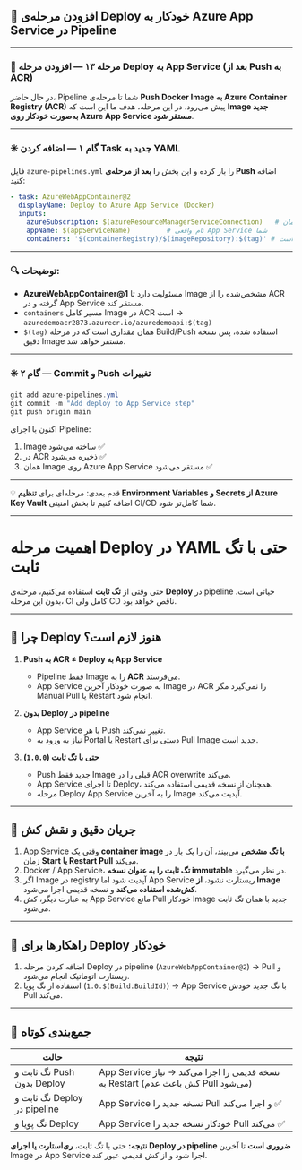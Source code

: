 ## 🚀 افزودن مرحله‌ی Deploy خودکار به Azure App Service در Pipeline

---

### 🔹 مرحله ۱۳ — افزودن مرحله Deploy به App Service (بعد از Push به ACR)

در حال حاضر، Pipeline شما تا مرحله‌ی **Push Docker Image به Azure Container Registry (ACR)** پیش می‌رود.
در این مرحله، هدف ما این است که **Image جدید به‌صورت خودکار روی Azure App Service مستقر شود**.

---

### ✳️ گام ۱ — اضافه کردن Task جدید به YAML

فایل `azure-pipelines.yml` را باز کرده و این بخش را **بعد از مرحله‌ی Push** اضافه کنید:

```yaml
- task: AzureWebAppContainer@2
  displayName: Deploy to Azure App Service (Docker)
  inputs:
    azureSubscription: $(azureResourceManagerServiceConnection)   # همان Service Connection تعریف‌شده
    appName: $(appServiceName)         # نام واقعی App Service شما
    containers: '$(containerRegistry)/$(imageRepository):$(tag)' # تگ فعلاً ثابت در نظر گرفته شده است
```

---

### 🔍 توضیحات:

* **AzureWebAppContainer@1** مسئولیت دارد تا Image مشخص‌شده را از ACR گرفته و در App Service مستقر کند.
* `containers` مسیر کامل Image در ACR است →  
  `azuredemoacr2873.azurecr.io/azuredemoapi:$(tag)`
* `$(tag)` همان مقداری است که در مرحله Build/Push استفاده شده، پس نسخه دقیق Image مستقر خواهد شد.

---

### ✳️ گام ۲ — Commit و Push تغییرات

```powershell
git add azure-pipelines.yml
git commit -m "Add deploy to App Service step"
git push origin main
```

اکنون با اجرای Pipeline:

1. Image ساخته می‌شود ✅
2. در ACR ذخیره می‌شود ✅
3. همان Image روی Azure App Service مستقر می‌شود ✅

---

💡 قدم بعدی: مرحله‌ای برای **تنظیم Environment Variables و Secrets از Azure Key Vault** اضافه کنیم تا بخش امنیتی CI/CD شما کامل‌تر شود.

---
# اهمیت مرحله Deploy در YAML حتی با تگ ثابت

حتی وقتی از **تگ ثابت** استفاده می‌کنیم، مرحله‌ی **Deploy** در pipeline حیاتی است. بدون این مرحله، CI کامل ولی CD ناقص خواهد بود.

---

## 🔹 چرا Deploy هنوز لازم است؟

1. **Push به ACR ≠ Deploy به App Service**
   * Pipeline فقط Image را به **ACR** می‌فرستد.
   * App Service به صورت خودکار آخرین Image در ACR را نمی‌گیرد مگر Manual Pull یا Restart انجام شود.

2. **بدون Deploy در pipeline**
   * App Service با هر Push تغییر نمی‌کند.
   * نیاز به ورود به Portal یا Restart دستی برای Pull Image جدید است.

3. **حتی با تگ ثابت (`1.0.0`)**
   * Push جدید فقط Image قبلی را در ACR overwrite می‌کند.
   * App Service تا اجرای Deploy، همچنان از نسخه قدیمی استفاده می‌کند.
   * مرحله Deploy App Service را به آخرین Image آپدیت می‌کند.

---

## 🔹 جریان دقیق و نقش کش

1. App Service وقتی یک **container image با تگ مشخص** می‌بیند، آن را یک بار در زمان **Start یا Restart Pull** می‌کند.
2. Docker / App Service، **تگ ثابت را به عنوان نسخه immutable** در نظر می‌گیرد.
3. اگر Image در registry آپدیت شود اما App Service ریستارت نشود، **از Image کش‌شده استفاده می‌کند** و نسخه قدیمی اجرا می‌شود.
4. به عبارت دیگر، کش App Service مانع Pull خودکار Image جدید با همان تگ ثابت می‌شود.

---

## 🔹 راهکارها برای Deploy خودکار

1. اضافه کردن مرحله Deploy در pipeline (`AzureWebAppContainer@2`) → Pull و ریستارت اتوماتیک انجام می‌شود.
2. استفاده از تگ پویا (`1.0.$(Build.BuildId)`) → App Service با تگ جدید خودش Pull می‌کند.

---

## 🔹 جمع‌بندی کوتاه

| حالت                         | نتیجه                                                       |
| ---------------------------- | ----------------------------------------------------------- |
| تگ ثابت و Push بدون Deploy   | App Service نسخه قدیمی را اجرا می‌کند → نیاز به Restart (کش باعث عدم Pull می‌شود) |
| تگ ثابت و Deploy در pipeline | App Service نسخه جدید را Pull و اجرا می‌کند ✅             |
| تگ پویا و Deploy             | App Service خودکار نسخه جدید را Pull می‌کند ✅             |

**نتیجه:** حتی با تگ ثابت، **ری‌استارت یا اجرای Deploy در pipeline ضروری است** تا آخرین Image در App Service اجرا شود و از کش قدیمی عبور کند.

